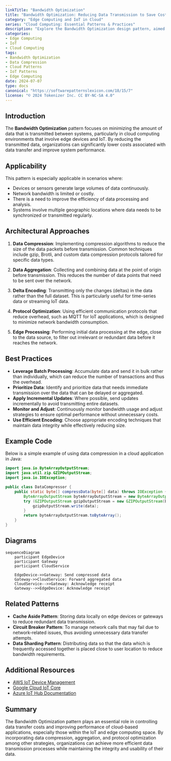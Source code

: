 ```yaml
---
linkTitle: "Bandwidth Optimization"
title: "Bandwidth Optimization: Reducing Data Transmission to Save Costs and Improve Performance"
category: "Edge Computing and IoT in Cloud"
series: "Cloud Computing: Essential Patterns & Practices"
description: "Explore the Bandwidth Optimization design pattern, aimed at reducing the volume of data transmitted in cloud-based applications, especially in IoT and edge computing scenarios. This pattern helps in saving costs and enhancing application performance by implementing strategic data reduction and compression methods."
categories:
- Edge Computing
- IoT
- Cloud Computing
tags:
- Bandwidth Optimization
- Data Compression
- Cloud Patterns
- IoT Patterns
- Edge Computing
date: 2024-07-07
type: docs
canonical: "https://softwarepatternslexicon.com/18/15/7"
license: "© 2024 Tokenizer Inc. CC BY-NC-SA 4.0"
---
```


## Introduction

The **Bandwidth Optimization** pattern focuses on minimizing the amount of data that is transmitted between systems, particularly in cloud computing environments that involve edge devices and IoT. By reducing the transmitted data, organizations can significantly lower costs associated with data transfer and improve system performance.

## Applicability

This pattern is especially applicable in scenarios where:

- Devices or sensors generate large volumes of data continuously.
- Network bandwidth is limited or costly.
- There is a need to improve the efficiency of data processing and analysis.
- Systems involve multiple geographic locations where data needs to be synchronized or transmitted regularly.

## Architectural Approaches

1. **Data Compression**: Implementing compression algorithms to reduce the size of the data packets before transmission. Common techniques include gzip, Brotli, and custom data compression protocols tailored for specific data types.

2. **Data Aggregation**: Collecting and combining data at the point of origin before transmission. This reduces the number of data points that need to be sent over the network.

3. **Delta Encoding**: Transmitting only the changes (deltas) in the data rather than the full dataset. This is particularly useful for time-series data or streaming IoT data.

4. **Protocol Optimization**: Using efficient communication protocols that reduce overhead, such as MQTT for IoT applications, which is designed to minimize network bandwidth consumption.

5. **Edge Processing**: Performing initial data processing at the edge, close to the data source, to filter out irrelevant or redundant data before it reaches the network.

## Best Practices

- **Leverage Batch Processing**: Accumulate data and send it in bulk rather than individually, which can reduce the number of transactions and thus the overhead.
- **Prioritize Data**: Identify and prioritize data that needs immediate transmission over the data that can be delayed or aggregated.
- **Apply Incremental Updates**: Where possible, send updates incrementally to avoid transmitting entire datasets.
- **Monitor and Adjust**: Continuously monitor bandwidth usage and adjust strategies to ensure optimal performance without unnecessary costs.
- **Use Efficient Encoding**: Choose appropriate encoding techniques that maintain data integrity while effectively reducing size.

## Example Code

Below is a simple example of using data compression in a cloud application in Java:

```java
import java.io.ByteArrayOutputStream;
import java.util.zip.GZIPOutputStream;
import java.io.IOException;

public class DataCompressor {
    public static byte[] compressData(byte[] data) throws IOException {
        ByteArrayOutputStream byteArrayOutputStream = new ByteArrayOutputStream(data.length);
        try (GZIPOutputStream gzipOutputStream = new GZIPOutputStream(byteArrayOutputStream)) {
            gzipOutputStream.write(data);
        }
        return byteArrayOutputStream.toByteArray();
    }
}
```

## Diagrams

```mermaid
sequenceDiagram
    participant EdgeDevice
    participant Gateway
    participant CloudService

    EdgeDevice->>Gateway: Send compressed data
    Gateway->>CloudService: Forward aggregated data
    CloudService-->>Gateway: Acknowledge receipt
    Gateway-->>EdgeDevice: Acknowledge receipt
```

## Related Patterns

- **Cache Aside Pattern**: Storing data locally on edge devices or gateways to reduce redundant data transmission.
- **Circuit Breaker Pattern**: To manage network calls that may fail due to network-related issues, thus avoiding unnecessary data transfer attempts.
- **Data Sharding Pattern**: Distributing data so that the data which is frequently accessed together is placed close to user location to reduce bandwidth requirements.

## Additional Resources

- [AWS IoT Device Management](https://aws.amazon.com/iot-device-management/)
- [Google Cloud IoT Core](https://cloud.google.com/iot-core)
- [Azure IoT Hub Documentation](https://docs.microsoft.com/en-us/azure/iot-hub/)

## Summary

The Bandwidth Optimization pattern plays an essential role in controlling data transfer costs and improving performance of cloud-based applications, especially those within the IoT and edge computing space. By incorporating data compression, aggregation, and protocol optimization among other strategies, organizations can achieve more efficient data transmission processes while maintaining the integrity and usability of their data.
